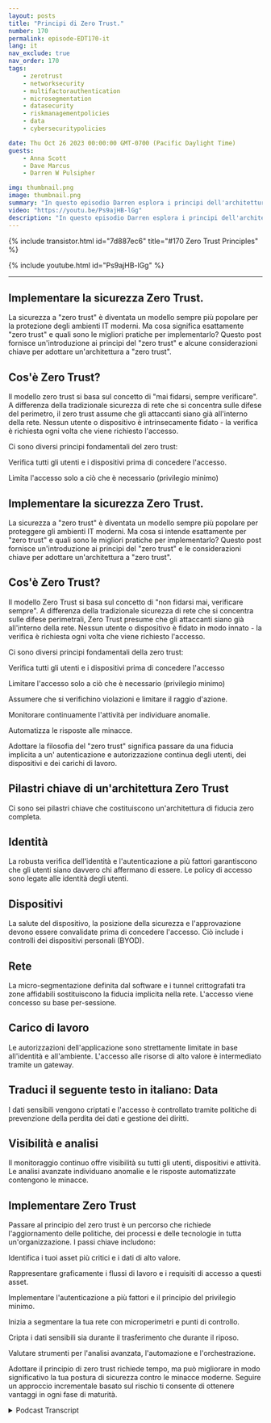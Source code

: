 ```yaml
---
layout: posts
title: "Principi di Zero Trust."
number: 170
permalink: episode-EDT170-it
lang: it
nav_exclude: true
nav_order: 170
tags:
    - zerotrust
    - networksecurity
    - multifactorauthentication
    - microsegmentation
    - datasecurity
    - riskmanagementpolicies
    - data
    - cybersecuritypolicies

date: Thu Oct 26 2023 00:00:00 GMT-0700 (Pacific Daylight Time)
guests:
    - Anna Scott
    - Dave Marcus
    - Darren W Pulsipher

img: thumbnail.png
image: thumbnail.png
summary: "In questo episodio Darren esplora i principi dell'architettura Zero Trust con l'ospite speciale David Marcus, Senior Security Architect, e il ritorno dell'ospite Dr. Anna Scott."
video: "https://youtu.be/Ps9ajHB-lGg"
description: "In questo episodio Darren esplora i principi dell'architettura Zero Trust con l'ospite speciale David Marcus, Senior Security Architect, e il ritorno dell'ospite Dr. Anna Scott."
---
```


<div>
{% include transistor.html id="7d887ec6" title="#170 Zero Trust Principles" %}

{% include youtube.html id="Ps9ajHB-lGg" %}
</div>

---

## Implementare la sicurezza Zero Trust.

La sicurezza a "zero trust" è diventata un modello sempre più popolare per la protezione degli ambienti IT moderni. Ma cosa significa esattamente "zero trust" e quali sono le migliori pratiche per implementarlo? Questo post fornisce un'introduzione ai principi del "zero trust" e alcune considerazioni chiave per adottare un'architettura a "zero trust".

## Cos'è Zero Trust?

Il modello zero trust si basa sul concetto di "mai fidarsi, sempre verificare". A differenza della tradizionale sicurezza di rete che si concentra sulle difese del perimetro, il zero trust assume che gli attaccanti siano già all'interno della rete. Nessun utente o dispositivo è intrinsecamente fidato - la verifica è richiesta ogni volta che viene richiesto l'accesso.

Ci sono diversi principi fondamentali del zero trust:

Verifica tutti gli utenti e i dispositivi prima di concedere l'accesso.

Limita l'accesso solo a ciò che è necessario (privilegio minimo)

## Implementare la sicurezza Zero Trust.

La sicurezza a "zero trust" è diventata un modello sempre più popolare per proteggere gli ambienti IT moderni. Ma cosa si intende esattamente per "zero trust" e quali sono le migliori pratiche per implementarlo? Questo post fornisce un'introduzione ai principi del "zero trust" e le considerazioni chiave per adottare un'architettura a "zero trust".

## Cos'è Zero Trust?

Il modello Zero Trust si basa sul concetto di "non fidarsi mai, verificare sempre". A differenza della tradizionale sicurezza di rete che si concentra sulle difese perimetrali, Zero Trust presume che gli attaccanti siano già all'interno della rete. Nessun utente o dispositivo è fidato in modo innato - la verifica è richiesta ogni volta che viene richiesto l'accesso.

Ci sono diversi principi fondamentali della zero trust:

Verifica tutti gli utenti e i dispositivi prima di concedere l'accesso

Limitare l'accesso solo a ciò che è necessario (privilegio minimo)

Assumere che si verifichino violazioni e limitare il raggio d'azione.

Monitorare continuamente l'attività per individuare anomalie.

Automatizza le risposte alle minacce.

Adottare la filosofia del "zero trust" significa passare da una fiducia implicita a un' autenticazione e autorizzazione continua degli utenti, dei dispositivi e dei carichi di lavoro.

## Pilastri chiave di un'architettura Zero Trust

Ci sono sei pilastri chiave che costituiscono un'architettura di fiducia zero completa.

## Identità

La robusta verifica dell'identità e l'autenticazione a più fattori garantiscono che gli utenti siano davvero chi affermano di essere. Le policy di accesso sono legate alle identità degli utenti.

## Dispositivi

La salute del dispositivo, la posizione della sicurezza e l'approvazione devono essere convalidate prima di concedere l'accesso. Ciò include i controlli dei dispositivi personali (BYOD).

## Rete

La micro-segmentazione definita dal software e i tunnel crittografati tra zone affidabili sostituiscono la fiducia implicita nella rete. L'accesso viene concesso su base per-sessione.

## Carico di lavoro

Le autorizzazioni dell'applicazione sono strettamente limitate in base all'identità e all'ambiente. L'accesso alle risorse di alto valore è intermediato tramite un gateway.

## Traduci il seguente testo in italiano: Data

I dati sensibili vengono criptati e l'accesso è controllato tramite politiche di prevenzione della perdita dei dati e gestione dei diritti.

## Visibilità e analisi

Il monitoraggio continuo offre visibilità su tutti gli utenti, dispositivi e attività. Le analisi avanzate individuano anomalie e le risposte automatizzate contengono le minacce.

## Implementare Zero Trust

Passare al principio del zero trust è un percorso che richiede l'aggiornamento delle politiche, dei processi e delle tecnologie in tutta un'organizzazione. I passi chiave includono:

Identifica i tuoi asset più critici e i dati di alto valore.

Rappresentare graficamente i flussi di lavoro e i requisiti di accesso a questi asset.

Implementare l'autenticazione a più fattori e il principio del privilegio minimo.

Inizia a segmentare la tua rete con microperimetri e punti di controllo.

Cripta i dati sensibili sia durante il trasferimento che durante il riposo.

Valutare strumenti per l'analisi avanzata, l'automazione e l'orchestrazione.

Adottare il principio di zero trust richiede tempo, ma può migliorare in modo significativo la tua postura di sicurezza contro le minacce moderne. Seguire un approccio incrementale basato sul rischio ti consente di ottenere vantaggi in ogni fase di maturità.



<details>
<summary> Podcast Transcript </summary>

<p></p>

</details>
